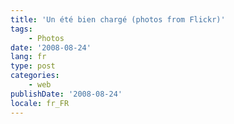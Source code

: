 ```yaml
---
title: 'Un été bien chargé (photos from Flickr)'
tags:
    - Photos
date: '2008-08-24'
lang: fr
type: post
categories:
    - web
publishDate: '2008-08-24'
locale: fr_FR
---
```


<p style="text-align: center">
<p style="text-align: center">
<p style="text-align: center">